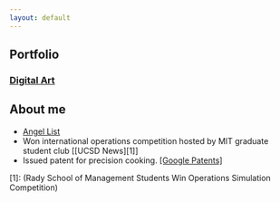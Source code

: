 ```yaml
---
layout: default
---
```


## Portfolio

### [Digital Art](/pages/digital-art.html)

## About me

* [Angel List](https://angel.co/ericnorman)
* Won international operations competition hosted by MIT graduate student club [[UCSD News][1]]
* Issued patent for precision cooking. [[Google Patents]](https://patents.google.com/patent/US10368395B1/en?oq=US10368395B1)



[1]: (Rady School of Management Students Win Operations Simulation Competition)